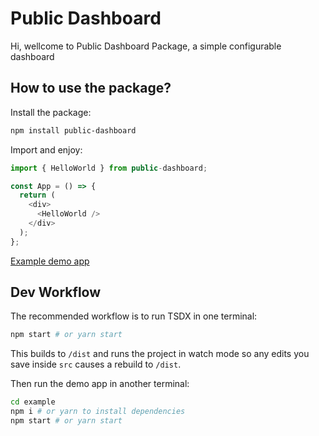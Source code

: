 # Public Dashboard

Hi, wellcome to Public Dashboard Package, a simple configurable dashboard

## How to use the package?

Install the package:

```bash
npm install public-dashboard
```

Import and enjoy:

```js
import { HelloWorld } from public-dashboard;

const App = () => {
  return (
    <div>
      <HelloWorld />
    </div>
  );
};
```

[Example demo app](https://github.com/NestorNahuel/public-dashboard/blob/master/example/index.tsx)

## Dev Workflow

The recommended workflow is to run TSDX in one terminal:

```bash
npm start # or yarn start
```

This builds to `/dist` and runs the project in watch mode so any edits you save inside `src` causes a rebuild to `/dist`.

Then run the demo app in another terminal:

```bash
cd example
npm i # or yarn to install dependencies
npm start # or yarn start
```
